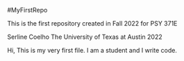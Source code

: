 #MyFirstRepo

This is the first repository created in Fall 2022 for PSY 371E

Serline Coelho The University of Texas at Austin 2022


Hi, This is my very first file. I am a student and I write code.
